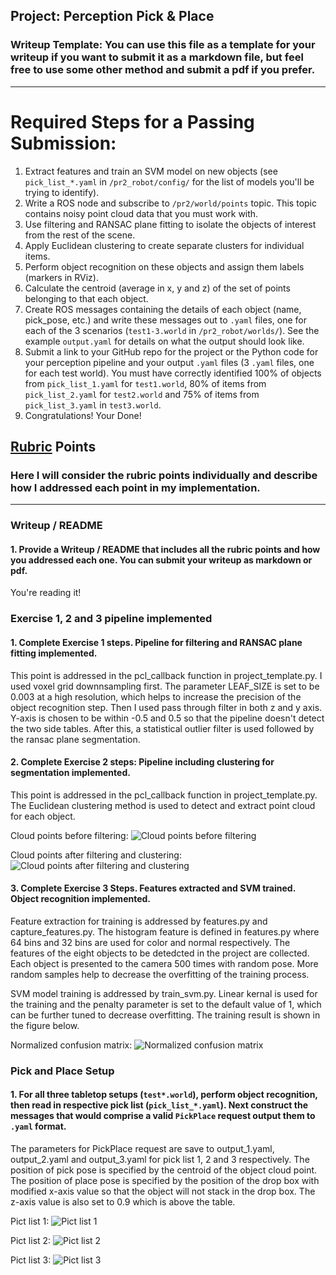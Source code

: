 ## Project: Perception Pick & Place
### Writeup Template: You can use this file as a template for your writeup if you want to submit it as a markdown file, but feel free to use some other method and submit a pdf if you prefer.

---


# Required Steps for a Passing Submission:
1. Extract features and train an SVM model on new objects (see `pick_list_*.yaml` in `/pr2_robot/config/` for the list of models you'll be trying to identify).
2. Write a ROS node and subscribe to `/pr2/world/points` topic. This topic contains noisy point cloud data that you must work with.
3. Use filtering and RANSAC plane fitting to isolate the objects of interest from the rest of the scene.
4. Apply Euclidean clustering to create separate clusters for individual items.
5. Perform object recognition on these objects and assign them labels (markers in RViz).
6. Calculate the centroid (average in x, y and z) of the set of points belonging to that each object.
7. Create ROS messages containing the details of each object (name, pick_pose, etc.) and write these messages out to `.yaml` files, one for each of the 3 scenarios (`test1-3.world` in `/pr2_robot/worlds/`).  See the example `output.yaml` for details on what the output should look like.  
8. Submit a link to your GitHub repo for the project or the Python code for your perception pipeline and your output `.yaml` files (3 `.yaml` files, one for each test world).  You must have correctly identified 100% of objects from `pick_list_1.yaml` for `test1.world`, 80% of items from `pick_list_2.yaml` for `test2.world` and 75% of items from `pick_list_3.yaml` in `test3.world`.
9. Congratulations!  Your Done!

[//]: # (Image References)

[image1]: ./Figure_1.png
[image2]: ./Figure_2.png
[image3]: ./Figure_3.png
[image4]: ./Figure_4.png
[image5]: ./Figure_5.png

## [Rubric](https://review.udacity.com/#!/rubrics/1067/view) Points
### Here I will consider the rubric points individually and describe how I addressed each point in my implementation.  

---
### Writeup / README

#### 1. Provide a Writeup / README that includes all the rubric points and how you addressed each one.  You can submit your writeup as markdown or pdf.  

You're reading it!

### Exercise 1, 2 and 3 pipeline implemented
#### 1. Complete Exercise 1 steps. Pipeline for filtering and RANSAC plane fitting implemented.
This point is addressed in the pcl_callback function in project_template.py. I used voxel grid downnsampling first. The parameter LEAF_SIZE is set to be 0.003 at a high resolution, which helps to increase the precision of the object recognition step. Then I used pass through filter in both z and y axis. Y-axis is chosen to be within -0.5 and 0.5 so that the pipeline doesn't detect the two side tables. After this, a statistical outlier filter is used followed by the ransac plane segmentation.

#### 2. Complete Exercise 2 steps: Pipeline including clustering for segmentation implemented.
This point is addressed in the pcl_callback function in project_template.py. The Euclidean clustering method is used to detect and extract point cloud for each object.

Cloud points before filtering:
![Cloud points before filtering][image1]

Cloud points after filtering and clustering:
![Cloud points after filtering and clustering][image2]

#### 3. Complete Exercise 3 Steps.  Features extracted and SVM trained.  Object recognition implemented.
Feature extraction for training is addressed by features.py and capture_features.py. The histogram feature is defined in features.py where 64 bins and 32 bins are used for color and normal respectively. The features of the eight objects to be detedcted in the project are collected. Each object is presented to the camera 500 times with random pose. More random samples help to decrease the overfitting of the training process.

SVM model training is addressed by train_svm.py. Linear kernal is used for the training and the penalty parameter is set to the default value of 1, which can be further tuned to decrease overfitting. The training result is shown in the figure below.

Normalized confusion matrix:
![Normalized confusion matrix][image3]


### Pick and Place Setup

#### 1. For all three tabletop setups (`test*.world`), perform object recognition, then read in respective pick list (`pick_list_*.yaml`). Next construct the messages that would comprise a valid `PickPlace` request output them to `.yaml` format.
The parameters for PickPlace request are save to output_1.yaml, output_2.yaml and output_3.yaml for pick list 1, 2 and 3 respectively. The position of pick pose is specified by the centroid of the object cloud point. The position of place pose is specified by the position of the drop box with modified x-axis value so that the object will not stack in the drop box. The z-axis value is also set to 0.9 which is above the table.

Pict list 1:
![Pict list 1][image2]

Pict list 2:
![Pict list 2][image4]

Pict list 3:
![Pict list 3][image5]
